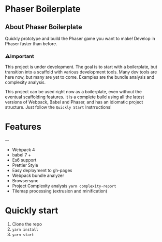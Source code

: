 # Phaser Boilerplate

## About Phaser Boilerplate

Quickly prototype and build the Phaser game you want to make! Develop in Phaser faster than before.

### ⚠️Important

This project is under development. The goal is to start with a boilerplate, but transition into a scaffold with various development tools. Many dev tools are here now, but many are yet to come. Examples are the bundle analysis and complexity analysis.

This project can be used right now as a boilerplate, even without the eventual scaffolding features. It is a complete build using all the latest versions of Webpack, Babel and Phaser, and has an idiomatic project structure. Just follow the `Quickly Start` Instrructions!

# Features

--

-   Webpack 4
-   babel 7 +
-   Es6 support
-   Prettier Style
-   Easy deployment to gh-pages
-   Webpack bundle analyzer
-   Browsersync
-   Project Complexity analysis `yarn complexity-report`
-   Tilemap processing (extrusion and minification)

# Quickly start

1.  Clone the repo
2.  `yarn install`
3.  `yarn start`
